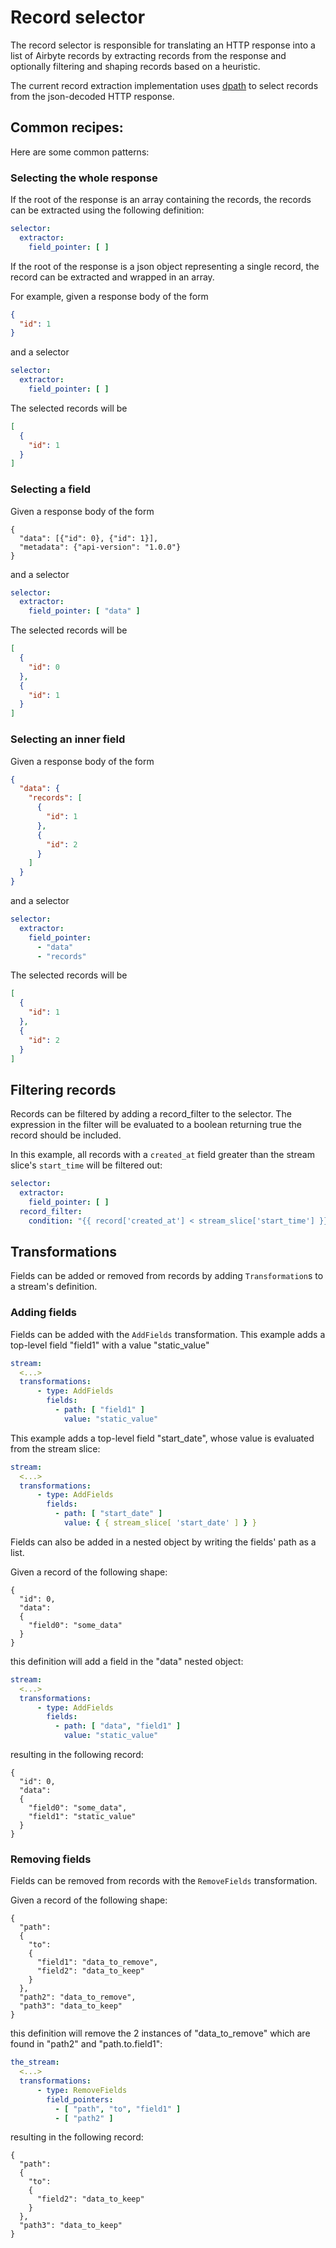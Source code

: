# Record selector

The record selector is responsible for translating an HTTP response into a list of Airbyte records by extracting records from the response and optionally filtering and shaping records based on a heuristic.

The current record extraction implementation uses [dpath](https://pypi.org/project/dpath/) to select records from the json-decoded HTTP response.

## Common recipes:

Here are some common patterns:

### Selecting the whole response

If the root of the response is an array containing the records, the records can be extracted using the following definition:

```yaml
selector:
  extractor:
    field_pointer: [ ]
```

If the root of the response is a json object representing a single record, the record can be extracted and wrapped in an array.

For example, given a response body of the form

```json
{
  "id": 1
}
```

and a selector

```yaml
selector:
  extractor:
    field_pointer: [ ]
```

The selected records will be

```json
[
  {
    "id": 1
  }
]
```

### Selecting a field

Given a response body of the form

```
{
  "data": [{"id": 0}, {"id": 1}],
  "metadata": {"api-version": "1.0.0"}
}
```

and a selector

```yaml
selector:
  extractor:
    field_pointer: [ "data" ]
```

The selected records will be

```json
[
  {
    "id": 0
  },
  {
    "id": 1
  }
]
```

### Selecting an inner field

Given a response body of the form

```json
{
  "data": {
    "records": [
      {
        "id": 1
      },
      {
        "id": 2
      }
    ]
  }
}
```

and a selector

```yaml
selector:
  extractor:
    field_pointer:
      - "data"
      - "records"
```

The selected records will be

```json
[
  {
    "id": 1
  },
  {
    "id": 2
  }
]
```

## Filtering records

Records can be filtered by adding a record_filter to the selector.
The expression in the filter will be evaluated to a boolean returning true the record should be included.

In this example, all records with a `created_at` field greater than the stream slice's `start_time` will be filtered out:

```yaml
selector:
  extractor:
    field_pointer: [ ]
  record_filter:
    condition: "{{ record['created_at'] < stream_slice['start_time'] }}"
```

## Transformations

Fields can be added or removed from records by adding `Transformation`s to a stream's definition.

### Adding fields

Fields can be added with the `AddFields` transformation.
This example adds a top-level field "field1" with a value "static_value"

```yaml
stream:
  <...>
  transformations:
      - type: AddFields
        fields:
          - path: [ "field1" ]
            value: "static_value"
```

This example adds a top-level field "start_date", whose value is evaluated from the stream slice:

```yaml
stream:
  <...>
  transformations:
      - type: AddFields
        fields:
          - path: [ "start_date" ]
            value: { { stream_slice[ 'start_date' ] } }
```

Fields can also be added in a nested object by writing the fields' path as a list.

Given a record of the following shape:

```
{
  "id": 0,
  "data":
  {
    "field0": "some_data"
  }
}
```

this definition will add a field in the "data" nested object:

```yaml
stream:
  <...>
  transformations:
      - type: AddFields
        fields:
          - path: [ "data", "field1" ]
            value: "static_value"
```

resulting in the following record:

```
{
  "id": 0,
  "data":
  {
    "field0": "some_data",
    "field1": "static_value"
  }
}
```

### Removing fields

Fields can be removed from records with the `RemoveFields` transformation.

Given a record of the following shape:

```
{
  "path": 
  {
    "to":
    {
      "field1": "data_to_remove",
      "field2": "data_to_keep"
    }
  },
  "path2": "data_to_remove",
  "path3": "data_to_keep"
}
```

this definition will remove the 2 instances of "data_to_remove" which are found in "path2" and "path.to.field1":

```yaml
the_stream:
  <...>
  transformations:
      - type: RemoveFields
        field_pointers:
          - [ "path", "to", "field1" ]
          - [ "path2" ]
```

resulting in the following record:

```
{
  "path": 
  {
    "to":
    {
      "field2": "data_to_keep"
    }
  },
  "path3": "data_to_keep"
}
```